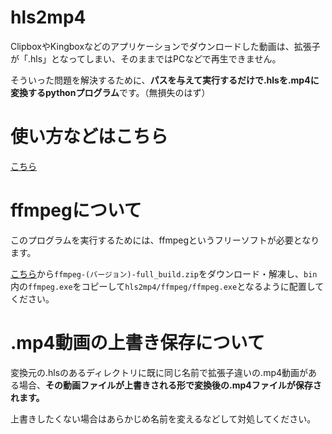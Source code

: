# hls2mp4

ClipboxやKingboxなどのアプリケーションでダウンロードした動画は、拡張子が「.hls」となってしまい、そのままではPCなどで再生できません。

そういった問題を解決するために、<b>パスを与えて実行するだけで.hlsを.mp4に変換するpythonプログラム</b>です。（無損失のはず）

# 使い方などはこちら

<a href="">こちら</a>

# ffmpegについて

このプログラムを実行するためには、ffmpegというフリーソフトが必要となります。

<a href="https://github.com/GyanD/codexffmpeg/releases">こちら</a>から`ffmpeg-(バージョン)-full_build.zip`をダウンロード・解凍し、`bin`内の`ffmpeg.exe`をコピーして`hls2mp4/ffmpeg/ffmpeg.exe`となるように配置してください。

# .mp4動画の上書き保存について

変換元の.hlsのあるディレクトリに既に同じ名前で拡張子違いの.mp4動画がある場合、<b>その動画ファイルが上書きされる形で変換後の.mp4ファイルが保存されます。</b>

上書きしたくない場合はあらかじめ名前を変えるなどして対処してください。